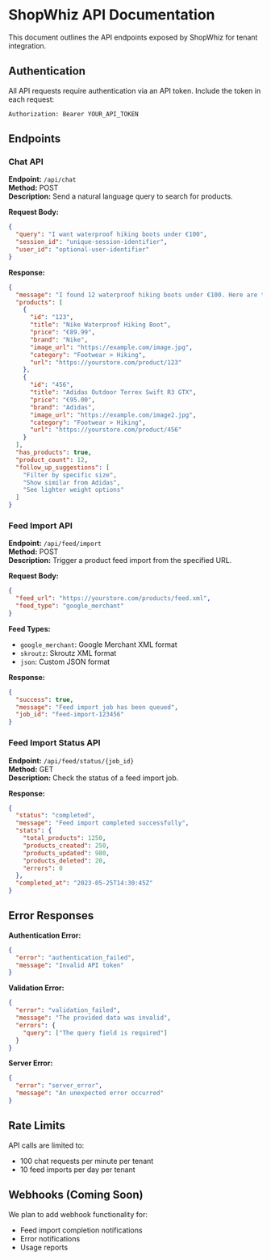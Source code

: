 # ShopWhiz API Documentation

This document outlines the API endpoints exposed by ShopWhiz for tenant integration.

## Authentication

All API requests require authentication via an API token. Include the token in each request:

```
Authorization: Bearer YOUR_API_TOKEN
```

## Endpoints

### Chat API

**Endpoint:** `/api/chat`  
**Method:** POST  
**Description:** Send a natural language query to search for products.

**Request Body:**
```json
{
  "query": "I want waterproof hiking boots under €100",
  "session_id": "unique-session-identifier",
  "user_id": "optional-user-identifier"
}
```

**Response:**
```json
{
  "message": "I found 12 waterproof hiking boots under €100. Here are the top options:",
  "products": [
    {
      "id": "123",
      "title": "Nike Waterproof Hiking Boot",
      "price": "€89.99",
      "brand": "Nike",
      "image_url": "https://example.com/image.jpg",
      "category": "Footwear > Hiking",
      "url": "https://yourstore.com/product/123"
    },
    {
      "id": "456",
      "title": "Adidas Outdoor Terrex Swift R3 GTX",
      "price": "€95.00",
      "brand": "Adidas",
      "image_url": "https://example.com/image2.jpg",
      "category": "Footwear > Hiking",
      "url": "https://yourstore.com/product/456"
    }
  ],
  "has_products": true,
  "product_count": 12,
  "follow_up_suggestions": [
    "Filter by specific size",
    "Show similar from Adidas",
    "See lighter weight options"
  ]
}
```

### Feed Import API

**Endpoint:** `/api/feed/import`  
**Method:** POST  
**Description:** Trigger a product feed import from the specified URL.

**Request Body:**
```json
{
  "feed_url": "https://yourstore.com/products/feed.xml",
  "feed_type": "google_merchant"
}
```

**Feed Types:**
- `google_merchant`: Google Merchant XML format
- `skroutz`: Skroutz XML format
- `json`: Custom JSON format

**Response:**
```json
{
  "success": true,
  "message": "Feed import job has been queued",
  "job_id": "feed-import-123456"
}
```

### Feed Import Status API

**Endpoint:** `/api/feed/status/{job_id}`  
**Method:** GET  
**Description:** Check the status of a feed import job.

**Response:**
```json
{
  "status": "completed",
  "message": "Feed import completed successfully",
  "stats": {
    "total_products": 1250,
    "products_created": 250,
    "products_updated": 980,
    "products_deleted": 20,
    "errors": 0
  },
  "completed_at": "2023-05-25T14:30:45Z"
}
```

## Error Responses

**Authentication Error:**
```json
{
  "error": "authentication_failed",
  "message": "Invalid API token"
}
```

**Validation Error:**
```json
{
  "error": "validation_failed",
  "message": "The provided data was invalid",
  "errors": {
    "query": ["The query field is required"]
  }
}
```

**Server Error:**
```json
{
  "error": "server_error",
  "message": "An unexpected error occurred"
}
```

## Rate Limits

API calls are limited to:
- 100 chat requests per minute per tenant
- 10 feed imports per day per tenant

## Webhooks (Coming Soon)

We plan to add webhook functionality for:
- Feed import completion notifications
- Error notifications
- Usage reports
